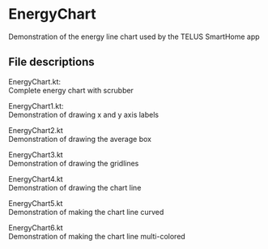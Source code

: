 # EnergyChart
Demonstration of the energy line chart used by the TELUS SmartHome app

## File descriptions
EnergyChart.kt:<br/>Complete energy chart with scrubber

EnergyChart1.kt:<br/>Demonstration of drawing x and y axis labels

EnergyChart2.kt<br/>Demonstration of drawing the average box

EnergyChart3.kt<br/>Demonstration of drawing the gridlines

EnergyChart4.kt<br/>Demonstration of drawing the chart line

EnergyChart5.kt<br/>Demonstration of making the chart line curved

EnergyChart6.kt<br/>Demonstration of making the chart line multi-colored
